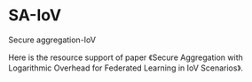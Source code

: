 # SA-IoV
Secure aggregation-IoV

Here is the resource support of paper 《Secure Aggregation with Logarithmic Overhead for Federated Learning in IoV Scenarios》.
